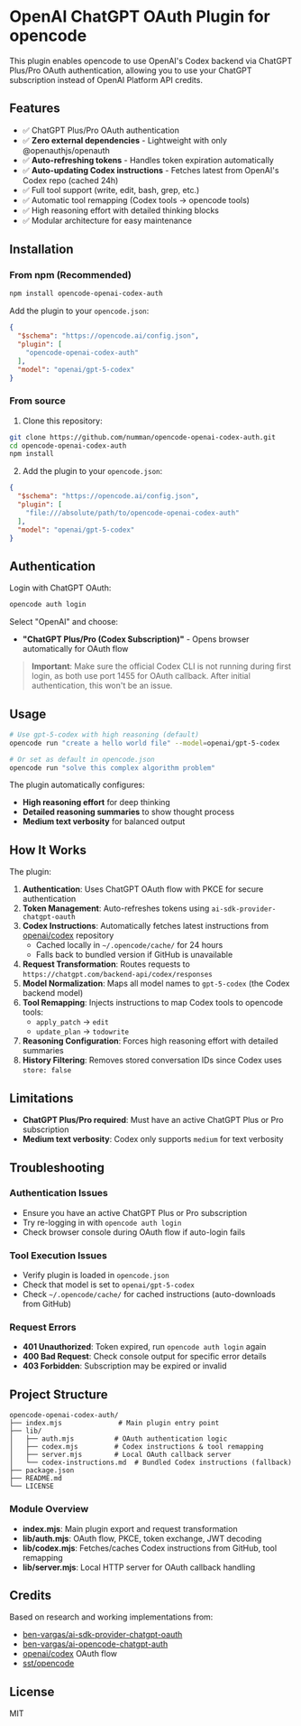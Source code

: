 # OpenAI ChatGPT OAuth Plugin for opencode

This plugin enables opencode to use OpenAI's Codex backend via ChatGPT Plus/Pro OAuth authentication, allowing you to use your ChatGPT subscription instead of OpenAI Platform API credits.

## Features

- ✅ ChatGPT Plus/Pro OAuth authentication
- ✅ **Zero external dependencies** - Lightweight with only @openauthjs/openauth
- ✅ **Auto-refreshing tokens** - Handles token expiration automatically
- ✅ **Auto-updating Codex instructions** - Fetches latest from OpenAI's Codex repo (cached 24h)
- ✅ Full tool support (write, edit, bash, grep, etc.)
- ✅ Automatic tool remapping (Codex tools → opencode tools)
- ✅ High reasoning effort with detailed thinking blocks
- ✅ Modular architecture for easy maintenance

## Installation

### From npm (Recommended)

```bash
npm install opencode-openai-codex-auth
```

Add the plugin to your `opencode.json`:

```json
{
  "$schema": "https://opencode.ai/config.json",
  "plugin": [
    "opencode-openai-codex-auth"
  ],
  "model": "openai/gpt-5-codex"
}
```

### From source

1. Clone this repository:

```bash
git clone https://github.com/numman/opencode-openai-codex-auth.git
cd opencode-openai-codex-auth
npm install
```

2. Add the plugin to your `opencode.json`:

```json
{
  "$schema": "https://opencode.ai/config.json",
  "plugin": [
    "file:///absolute/path/to/opencode-openai-codex-auth"
  ],
  "model": "openai/gpt-5-codex"
}
```

## Authentication

Login with ChatGPT OAuth:

```bash
opencode auth login
```

Select "OpenAI" and choose:
- **"ChatGPT Plus/Pro (Codex Subscription)"** - Opens browser automatically for OAuth flow

> **Important**: Make sure the official Codex CLI is not running during first login, as both use port 1455 for OAuth callback. After initial authentication, this won't be an issue.

## Usage

```bash
# Use gpt-5-codex with high reasoning (default)
opencode run "create a hello world file" --model=openai/gpt-5-codex

# Or set as default in opencode.json
opencode run "solve this complex algorithm problem"
```

The plugin automatically configures:
- **High reasoning effort** for deep thinking
- **Detailed reasoning summaries** to show thought process
- **Medium text verbosity** for balanced output

## How It Works

The plugin:

1. **Authentication**: Uses ChatGPT OAuth flow with PKCE for secure authentication
2. **Token Management**: Auto-refreshes tokens using `ai-sdk-provider-chatgpt-oauth`
3. **Codex Instructions**: Automatically fetches latest instructions from [openai/codex](https://github.com/openai/codex) repository
   - Cached locally in `~/.opencode/cache/` for 24 hours
   - Falls back to bundled version if GitHub is unavailable
4. **Request Transformation**: Routes requests to `https://chatgpt.com/backend-api/codex/responses`
5. **Model Normalization**: Maps all model names to `gpt-5-codex` (the Codex backend model)
6. **Tool Remapping**: Injects instructions to map Codex tools to opencode tools:
   - `apply_patch` → `edit`
   - `update_plan` → `todowrite`
7. **Reasoning Configuration**: Forces high reasoning effort with detailed summaries
8. **History Filtering**: Removes stored conversation IDs since Codex uses `store: false`

## Limitations

- **ChatGPT Plus/Pro required**: Must have an active ChatGPT Plus or Pro subscription
- **Medium text verbosity**: Codex only supports `medium` for text verbosity

## Troubleshooting

### Authentication Issues

- Ensure you have an active ChatGPT Plus or Pro subscription
- Try re-logging in with `opencode auth login`
- Check browser console during OAuth flow if auto-login fails

### Tool Execution Issues

- Verify plugin is loaded in `opencode.json`
- Check that model is set to `openai/gpt-5-codex`
- Check `~/.opencode/cache/` for cached instructions (auto-downloads from GitHub)

### Request Errors

- **401 Unauthorized**: Token expired, run `opencode auth login` again
- **400 Bad Request**: Check console output for specific error details
- **403 Forbidden**: Subscription may be expired or invalid

## Project Structure

```
opencode-openai-codex-auth/
├── index.mjs              # Main plugin entry point
├── lib/
│   ├── auth.mjs          # OAuth authentication logic
│   ├── codex.mjs         # Codex instructions & tool remapping
│   ├── server.mjs        # Local OAuth callback server
│   └── codex-instructions.md  # Bundled Codex instructions (fallback)
├── package.json
├── README.md
└── LICENSE
```

### Module Overview

- **index.mjs**: Main plugin export and request transformation
- **lib/auth.mjs**: OAuth flow, PKCE, token exchange, JWT decoding
- **lib/codex.mjs**: Fetches/caches Codex instructions from GitHub, tool remapping
- **lib/server.mjs**: Local HTTP server for OAuth callback handling

## Credits

Based on research and working implementations from:
- [ben-vargas/ai-sdk-provider-chatgpt-oauth](https://github.com/ben-vargas/ai-sdk-provider-chatgpt-oauth)
- [ben-vargas/ai-opencode-chatgpt-auth](https://github.com/ben-vargas/ai-opencode-chatgpt-auth)
- [openai/codex](https://github.com/openai/codex) OAuth flow
- [sst/opencode](https://github.com/sst/opencode)

## License

MIT
